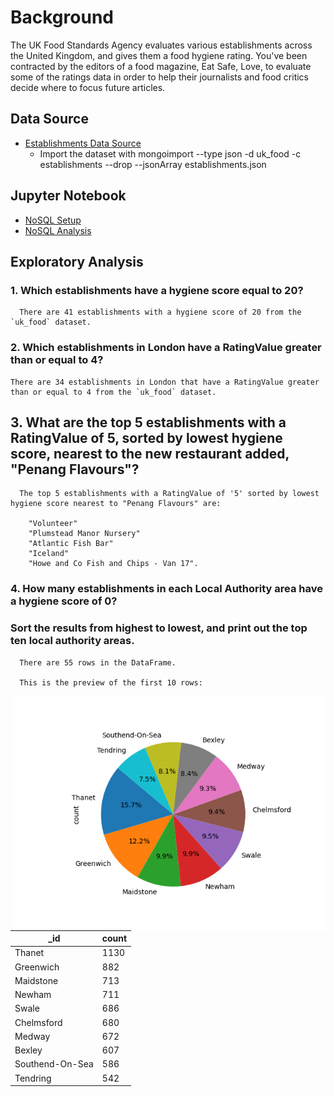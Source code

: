 # Background

The UK Food Standards Agency evaluates various establishments across the United Kingdom, and gives them a food hygiene rating. You've been contracted by the editors of a food magazine, Eat Safe, Love, to evaluate some of the ratings data in order to help their journalists and food critics decide where to focus future articles.

## Data Source

- [Establishments Data Source](https://github.com/fabiomarcullo/nosql-challenge/tree/main/Resources)
   - Import the dataset with mongoimport --type json -d uk_food -c establishments --drop --jsonArray establishments.json

## Jupyter Notebook

- [NoSQL Setup](https://github.com/fabiomarcullo/nosql-challenge/blob/main/NoSQL_setup_starter.ipynb)
- [NoSQL Analysis](https://github.com/fabiomarcullo/nosql-challenge/blob/main/NoSQL_analysis_starter.ipynb)

## Exploratory Analysis

### 1. Which establishments have a hygiene score equal to 20?
      There are 41 establishments with a hygiene score of 20 from the `uk_food` dataset.
   
### 2. Which establishments in London have a RatingValue greater than or equal to 4?

    There are 34 establishments in London that have a RatingValue greater than or equal to 4 from the `uk_food` dataset.

## 3. What are the top 5 establishments with a RatingValue of 5, sorted by lowest hygiene score, nearest to the new restaurant added, "Penang Flavours"?

      The top 5 establishments with a RatingValue of '5' sorted by lowest hygiene score nearest to "Penang Flavours" are: 
      
        "Volunteer" 
        "Plumstead Manor Nursery"
        "Atlantic Fish Bar"
        "Iceland"
        "Howe and Co Fish and Chips - Van 17". 
   
### 4. How many establishments in each Local Authority area have a hygiene score of 0? 
   ### Sort the results from highest to lowest, and print out the top ten local authority areas.
      
      There are 55 rows in the DataFrame. 
   
      This is the preview of the first 10 rows:
   
<div>
  <img src="Image/result.png" align="right" width="500" />
  <table>
    <thead>
      <tr>
        <th>_id</th>
        <th>count</th>
      </tr>
    </thead>
    <tbody>
      <tr>
        <td>Thanet</td>
        <td>1130</td>
      </tr>
      <tr>
        <td>Greenwich</td>
        <td>882</td>
      </tr>
      <tr>
        <td>Maidstone</td>
        <td>713</td>
      </tr>
      <tr>
        <td>Newham</td>
        <td>711</td>
      </tr>
      <tr>
        <td>Swale</td>
        <td>686</td>
      </tr>
      <tr>
        <td>Chelmsford</td>
        <td>680</td>
      </tr>
      <tr>
        <td>Medway</td>
        <td>672</td>
      </tr>
      <tr>
        <td>Bexley</td>
        <td>607</td>
      </tr>
      <tr>
        <td>Southend-On-Sea</td>
        <td>586</td>
      </tr>
      <tr>
        <td>Tendring</td>
        <td>542</td>
      </tr>
    </tbody>
  </table>
</div>
